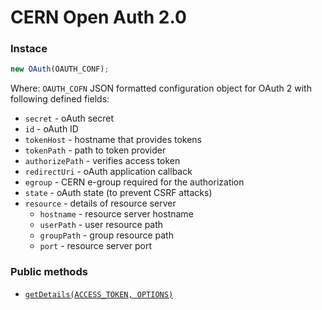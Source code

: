 # CERN Open Auth 2.0

### Instace
```js
new OAuth(OAUTH_CONF);
```
Where:
 `OAUTH_COFN` JSON formatted configuration object for OAuth 2 with following defined fields:
   * `secret` - oAuth secret
   * `id` - oAuth ID
   * `tokenHost` - hostname that provides tokens
   * `tokenPath` - path to token provider
   * `authorizePath` - verifies access token
   * `redirectUri` - oAuth application callback
   * `egroup` - CERN e-group required for the authorization
   * `state` - oAuth state (to prevent CSRF attacks)
   * `resource` - details of resource server
      * `hostname` - resource server hostname
      * `userPath` - user resource path
      * `groupPath` - group resource path
      * `port` - resource server port

### Public methods
* [`getDetails(ACCESS_TOKEN, OPTIONS)`](API.md#OAuth+getDetails)
